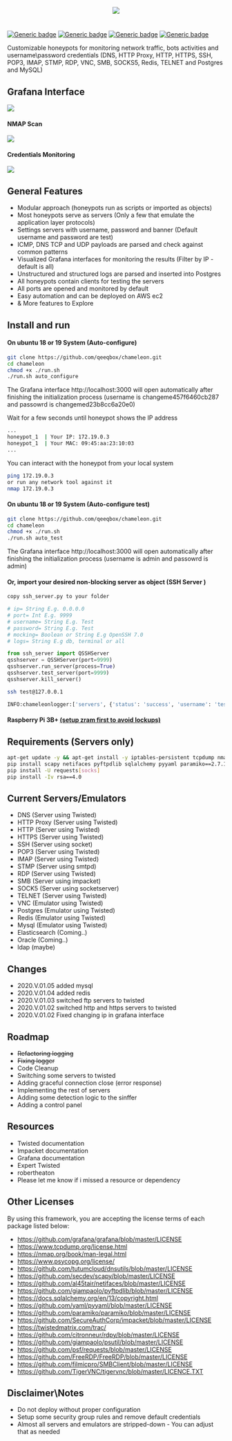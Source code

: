 <p align="center"> <img src="https://raw.githubusercontent.com/qeeqbox/chameleon/master/readme/chameleonlogo.png"></p>

#
[![Generic badge](https://img.shields.io/badge/dynamic/json.svg?url=https://raw.githubusercontent.com/qeeqbox/chameleon/master/info&label=version&query=$.version&colorB=blue&style=flat-square)](https://github.com/qeeqbox/chameleon/blob/master/changes.md) [![Generic badge](https://img.shields.io/badge/dynamic/json.svg?url=https://raw.githubusercontent.com/qeeqbox/chameleon/master/info&label=build&query=$.dockercomposebuild&colorB=green&style=flat-square)](https://github.com/qeeqbox/chameleon/blob/master/changes.md) [![Generic badge](https://img.shields.io/badge/dynamic/json.svg?url=https://raw.githubusercontent.com/qeeqbox/chameleon/master/info&label=test&query=$.automatedtest&colorB=green&style=flat-square)](https://github.com/qeeqbox/chameleon/blob/master/changes.md) [![Generic badge](https://img.shields.io/static/v1?label=%F0%9F%91%8D&message=!&color=yellow&style=flat-square)](https://github.com/qeeqbox/chameleon/stargazers)


Customizable honeypots for monitoring network traffic, bots activities and username\password credentials (DNS, HTTP Proxy, HTTP, HTTPS, SSH, POP3, IMAP, STMP, RDP, VNC, SMB, SOCKS5, Redis, TELNET and Postgres and MySQL)

## Grafana Interface
<img src="https://raw.githubusercontent.com/qeeqbox/chameleon/master/readme/intro.png" style="max-width:768px"/>

#### NMAP Scan
<img src="https://raw.githubusercontent.com/qeeqbox/chameleon/master/readme/nmap_scan.png" style="max-width:768px"/>

#### Credentials Monitoring
<img src="https://raw.githubusercontent.com/qeeqbox/chameleon/master/readme/creds_monitoring.png" style="max-width:768px"/>

## General Features
- Modular approach (honeypots run as scripts or imported as objects)
- Most honeypots serve as servers (Only a few that emulate the application layer protocols)
- Settings servers with username, password and banner (Default username and password are test)
- ICMP, DNS TCP and UDP payloads are parsed and check against common patterns
- Visualized Grafana interfaces for monitoring the results (Filter by IP - default is all)
- Unstructured and structured logs are parsed and inserted into Postgres
- All honeypots contain clients for testing the servers
- All ports are opened and monitored by default
- Easy automation and can be deployed on AWS ec2
- & More features to Explore

## Install and run
#### On ubuntu 18 or 19 System (Auto-configure)
```bash
git clone https://github.com/qeeqbox/chameleon.git
cd chameleon
chmod +x ./run.sh
./run.sh auto_configure
```
The Grafana interface http://localhost:3000 will open automatically after finishing the initialization process (username is changeme457f6460cb287 and passowrd is changemed23b8cc6a20e0)

Wait for a few seconds until honeypot shows the IP address
```bash
...
honeypot_1  | Your IP: 172.19.0.3
honeypot_1  | Your MAC: 09:45:aa:23:10:03
...
```
You can interact with the honeypot from your local system
```bash
ping 172.19.0.3
or run any network tool against it
nmap 172.19.0.3
```

#### On ubuntu 18 or 19 System (Auto-configure test)
```bash
git clone https://github.com/qeeqbox/chameleon.git
cd chameleon
chmod +x ./run.sh
./run.sh auto_test
```
The Grafana interface http://localhost:3000 will open automatically after finishing the initialization process (username is admin and passowrd is admin)

#### Or, import your desired non-blocking server as object (SSH Server )
```bash
copy ssh_server.py to your folder
```
```python
# ip= String E.g. 0.0.0.0
# port= Int E.g. 9999
# username= String E.g. Test
# password= String E.g. Test
# mocking= Boolean or String E.g OpenSSH 7.0
# logs= String E.g db, terminal or all

from ssh_server import QSSHServer
qsshserver = QSSHServer(port=9999)
qsshserver.run_server(process=True)
qsshserver.test_server(port=9999)
qsshserver.kill_server()
```
``` bash
ssh test@127.0.0.1
```
``` bash
INFO:chameleonlogger:['servers', {'status': 'success', 'username': 'test', 'ip': '127.0.0.1', 'server': 'ssh_server', 'action': 'login', 'password': 'test', 'port': 38696}]
```

#### Raspberry Pi 3B+ [(setup zram first to avoid lockups)](https://github.com/qeeqbox/chameleon/pull/1)

## Requirements (Servers only)
```bash
apt-get update -y && apt-get install -y iptables-persistent tcpdump nmap iputils-ping python python-pip python-psycopg2 lsof psmisc dnsutils
pip install scapy netifaces pyftpdlib sqlalchemy pyyaml paramiko==2.7.1 impacket twisted rdpy==1.3.2 psutil requests
pip install -U requests[socks]
pip install -Iv rsa==4.0
```

## Current Servers/Emulators
- DNS (Server using Twisted)
- HTTP Proxy (Server using Twisted)
- HTTP (Server using Twisted)
- HTTPS (Server using Twisted)
- SSH (Server using socket)
- POP3 (Server using Twisted)
- IMAP (Server using Twisted)
- STMP (Server using smtpd)
- RDP (Server using Twisted)
- SMB (Server using impacket)
- SOCK5 (Server using socketserver)
- TELNET (Server using Twisted)
- VNC (Emulator using Twisted)
- Postgres (Emulator using Twisted)
- Redis (Emulator using Twisted)
- Mysql (Emulator using Twisted)
- Elasticsearch (Coming..)
- Oracle (Coming..)
- ldap (maybe)

## Changes
- 2020.V.01.05 added mysql
- 2020.V.01.04 added redis
- 2020.V.01.03 switched ftp servers to twisted
- 2020.V.01.02 switched http and https servers to twisted
- 2020.V.01.02 Fixed changing ip in grafana interface

## Roadmap
- ~~Refactoring logging~~
- ~~Fixing logger~~
- Code Cleanup
- Switching some servers to twisted 
- Adding graceful connection close (error response)
- Implementing the rest of servers
- Adding some detection logic to the sinffer
- Adding a control panel

## Resources
- Twisted documentation
- Impacket documentation
- Grafana documentation
- Expert Twisted
- robertheaton
- Please let me know if i missed a resource or dependency

## Other Licenses
By using this framework, you are accepting the license terms of each package listed below:
- https://github.com/grafana/grafana/blob/master/LICENSE
- https://www.tcpdump.org/license.html
- https://nmap.org/book/man-legal.html
- https://www.psycopg.org/license/
- https://github.com/tutumcloud/dnsutils/blob/master/LICENSE
- https://github.com/secdev/scapy/blob/master/LICENSE
- https://github.com/al45tair/netifaces/blob/master/LICENSE
- https://github.com/giampaolo/pyftpdlib/blob/master/LICENSE
- https://docs.sqlalchemy.org/en/13/copyright.html
- https://github.com/yaml/pyyaml/blob/master/LICENSE
- https://github.com/paramiko/paramiko/blob/master/LICENSE
- https://github.com/SecureAuthCorp/impacket/blob/master/LICENSE
- https://twistedmatrix.com/trac/
- https://github.com/citronneur/rdpy/blob/master/LICENSE
- https://github.com/giampaolo/psutil/blob/master/LICENSE
- https://github.com/psf/requests/blob/master/LICENSE
- https://github.com/FreeRDP/FreeRDP/blob/master/LICENSE
- https://github.com/filmicpro/SMBClient/blob/master/LICENSE
- https://github.com/TigerVNC/tigervnc/blob/master/LICENCE.TXT

## Disclaimer\Notes
- Do not deploy without proper configuration
- Setup some security group rules and remove default credentials
- Almost all servers and emulators are stripped-down - You can adjust that as needed
